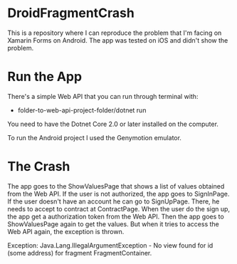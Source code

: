 # DroidFragmentCrash

This is a repository where I can reproduce the problem that I'm facing on Xamarin Forms on Android. The app was tested on iOS and didn't show the problem.

# Run the App

There's a simple Web API that you can run through terminal with:

- folder-to-web-api-project-folder/dotnet run

You need to have the Dotnet Core 2.0 or later installed on the computer.

To run the Android project I used the Genymotion emulator.

# The Crash

The app goes to the ShowValuesPage that shows a list of values obtained from the Web API. If the user is not authorized, the app goes to SignInPage. If the user doesn't have an account he can go to SignUpPage. There, he needs to accept to contract at ContractPage. When the user do the sign up, the app get a authorization token from the Web API. Then the app goes to ShowValuesPage again to get the values. But when it tries to access the Web API again, the exception is thrown.

Exception: Java.Lang.IllegalArgumentException - No view found for id (some address) for fragment FragmentContainer.